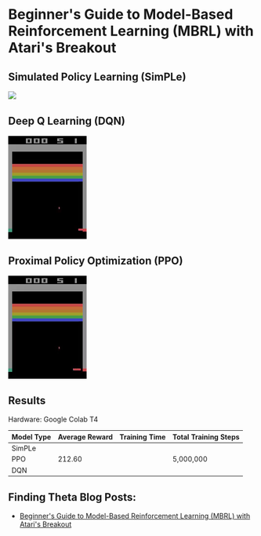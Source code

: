 # Beginner's Guide to Model-Based Reinforcement Learning (MBRL) with Atari's Breakout

## Simulated Policy Learning (SimPLe)

![](/Images/atari_breakout_simple.gif)

## Deep Q Learning (DQN)

![](/Images/atari_breakout_dqn.gif)

## Proximal Policy Optimization (PPO)

![](/Images/atari_breakout_ppo.gif)

## Results
Hardware: Google Colab T4

| Model Type | Average Reward | Training Time | Total Training Steps |
|------------|----------------|---------------|----------------------|
| SimPLe     |                |               |                      | 
| PPO        | 212.60         |               | 5,000,000            |
| DQN        |                |               |                      | 


## Finding Theta Blog Posts: 
- [Beginner's Guide to Model-Based Reinforcement Learning (MBRL) with Atari's Breakout](https://www.findingtheta.com/blog/beginners-guide-to-model-based-reinforcement-learning-mbrl-with-ataris-breakout)
